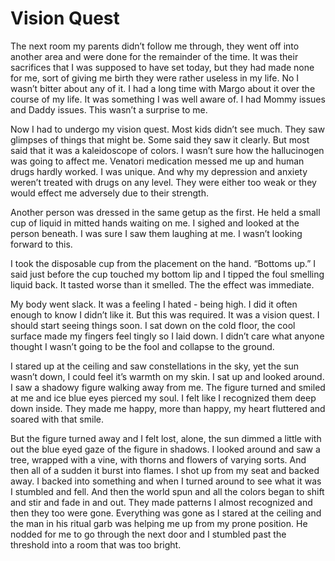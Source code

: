 # Vision Quest

The next room my parents didn’t follow me through, they went off into another area and were done for the remainder of the time. It was their sacrifices that I was supposed to have set today, but they had made none for me, sort of giving me birth they were rather useless in my life. No I wasn’t bitter about any of it. I had a long time with Margo about it over the course of my life. It was something I was well aware of. I had Mommy issues and Daddy issues. This wasn’t a surprise to me.

Now I had to undergo my vision quest. Most kids didn’t see much. They saw glimpses of things that might be. Some said they saw it clearly. But most said that it was a kaleidoscope of colors. I wasn’t sure how the hallucinogen was going to affect me. Venatori medication messed me up and human drugs hardly worked. I was unique. And why my depression and anxiety weren’t treated with drugs on any level. They were either too weak or they would effect me adversely due to their strength.

Another person was dressed in the same getup as the first. He held a small cup of liquid in mitted hands waiting on me. I sighed and looked at the person beneath. I was sure I saw them laughing at me. I wasn’t looking forward to this.

I took the disposable cup from the placement on the hand. “Bottoms up.” I said just before the cup touched my bottom lip and I tipped the foul smelling liquid back. It tasted worse than it smelled. The the effect was immediate.

My body went slack. It was a feeling I hated - being high. I did it often enough to know I didn’t like it. But this was required. It was a vision quest. I should start seeing things soon. I sat down on the cold floor, the cool surface made my fingers feel tingly so I laid down. I didn’t care what anyone thought I wasn’t going to be the fool and collapse to the ground.

I stared up at the ceiling and saw constellations in the sky, yet the sun wasn’t down, I could feel it’s warmth on my skin. I sat up and looked around. I saw a shadowy figure walking away from me. The figure turned and smiled at me and ice blue eyes pierced my soul. I felt like I recognized them deep down inside. They made me happy, more than happy, my heart fluttered and soared with that smile.

But the figure turned away and I felt lost, alone, the sun dimmed a little with out the blue eyed gaze of the figure in shadows. I looked around and saw a tree, wrapped with a vine, with thorns and flowers of varying sorts. And then all of a sudden it burst into flames. I shot up from my seat and backed away. I backed into something and when I turned around to see what it was I stumbled and fell. And then the world spun and all the colors began to shift and stir and fade in and out. They made patterns I almost recognized and then they too were gone. Everything was gone as I stared at the ceiling and the man in his ritual garb was helping me up from my prone position. He nodded for me to go through the next door and I stumbled past the threshold into a room that was too bright.